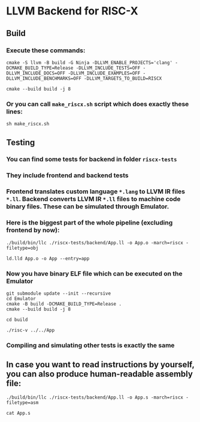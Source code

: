 # LLVM Backend for RISC-X

## Build
### Execute these commands:
```
cmake -S llvm -B build -G Ninja -DLLVM_ENABLE_PROJECTS='clang' -DCMAKE_BUILD_TYPE=Release -DLLVM_INCLUDE_TESTS=OFF -DLLVM_INCLUDE_DOCS=OFF -DLLVM_INCLUDE_EXAMPLES=OFF -DLLVM_INCLUDE_BENCHMARKS=OFF -DLLVM_TARGETS_TO_BUILD=RISCX
```
```
cmake --build build -j 8
```

### Or you can call `make_riscx.sh` script which does exactly these lines:
```
sh make_riscx.sh
```

## Testing
### You can find some tests for backend in folder `riscx-tests`
### They include frontend and backend tests
### Frontend translates custom language `*.lang` to LLVM IR files `*.ll`. Backend converts LLVM IR `*.ll` files to machine code binary files. These can be simulated through Emulator.
### Here is the biggest part of the whole pipeline (excluding frontend by now):
```
./build/bin/llc ./riscx-tests/backend/App.ll -o App.o -march=riscx -filetype=obj
```
```
ld.lld App.o -o App --entry=app
```

### Now you have binary ELF file which can be executed on the Emulator

```
git submodule update --init --recursive
cd Emulator
cmake -B build -DCMAKE_BUILD_TYPE=Release .
cmake --build build -j 8
```

```
cd build
```
```
./risc-v ../../App
```


### Compiling and simulating other tests is exactly the same

## In case you want to read instructions by yourself, you can also produce human-readable assembly file:
```
./build/bin/llc ./riscx-tests/backend/App.ll -o App.s -march=riscx -filetype=asm
```
```
cat App.s
```
